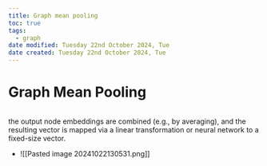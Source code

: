 ```yaml
---
title: Graph mean pooling
toc: true
tags:
  - graph
date modified: Tuesday 22nd October 2024, Tue
date created: Tuesday 22nd October 2024, Tue
---
```


# Graph Mean Pooling
```toc
```

the output node embeddings are combined (e.g., by averaging), and the resulting vector is mapped via a linear transformation or neural network to a fixed-size vector.

- ![[Pasted image 20241022130531.png]]